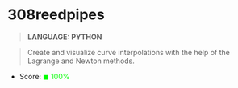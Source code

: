# 308reedpipes

> __LANGUAGE: PYTHON__

> Create and visualize curve interpolations with the help of the Lagrange and Newton methods.

* Score: <span style="color:rgb(0, 255,0)">&#9724; 100% </span>
